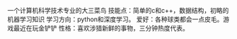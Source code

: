一个计算机科学技术专业的大三菜鸟
技能点：简单的c和c++，数据结构，初略的机器学习知识
学习方向：python和深度学习。
爱好：各种球类都会一点皮毛。游戏最近在玩金铲铲
性格：喜欢涉猎新鲜的事物，三分钟热度代表。

